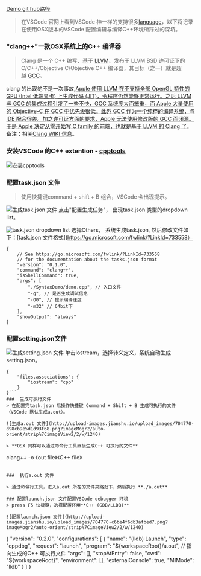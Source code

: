 [Demo git hub路径](https://github.com/spursy/C-Arithmetic)
>在VSCode 官网上看到VSCode 神一样的支持很多[language](https://marketplace.visualstudio.com/VSCode)，以下将记录在使用OSX版本的VSCode 配置编辑与编译C++环境所踩过的深坑。

### "clang++"一款OSX系统上的C++ 编译器
>Clang 是一个 C++ 编写、基于 [LLVM](http://www.oschina.net/p/llvm)、发布于 LLVM BSD 许可证下的 C/C++/Objective C/Objective C++ 编译器，其目标（之一）就是超越 [GCC](http://www.oschina.net/p/gcc)。

clang 的出现绝不是一次事故,[Apple 使用 LLVM 在不支持全部 OpenGL 特性的 GPU (Intel 低端显卡) 上生成代码 (JIT)，令程序仍然能够正常运行。之后 LLVM 与 GCC 的集成过程引发了一些不快，GCC 系统庞大而笨重，而 Apple 大量使用的 Objective-C 在 GCC 中优先级很低。此外 GCC 作为一个纯粹的编译系统，与 IDE 配合很差。加之许可证方面的要求，Apple 无法使用修改版的 GCC 而闭源。于是 Apple 决定从零开始写 C family 的前端，也就是基于 LLVM 的 Clang 了](http://www.oschina.net/p/clang)。
备注：相关[Clang WIKI 信息](https://en.wikipedia.org/wiki/Clang)。
### 安装VSCode 的C++ extention - [cpptools](https://marketplace.visualstudio.com/items?itemName=ms-vscode.cpptools)

![安装cpptools](http://upload-images.jianshu.io/upload_images/704770-75bb0cae12f3b017.png?imageMogr2/auto-orient/strip%7CimageView2/2/w/1240)
### 配置task.json 文件
> 使用快捷键command + shift + B 组合，VSCode 会出现提示。

![生成task.json 文件](http://upload-images.jianshu.io/upload_images/704770-db806b962ce5377a.png?imageMogr2/auto-orient/strip%7CimageView2/2/w/1240)
点击"配置生成任务"， 出现task.json 类型的dropdown list。

![task.json dropdown list](http://upload-images.jianshu.io/upload_images/704770-68b39941896e90fc.png?imageMogr2/auto-orient/strip%7CimageView2/2/w/1240)
选择Others， 系统生成task.json, 然后修改文件如下：[task.json 文件格式](https://go.microsoft.com/fwlink/?LinkId=733558）
```
{
    // See https://go.microsoft.com/fwlink/?LinkId=733558
    // for the documentation about the tasks.json format
    "version": "0.1.0",
    "command": "clang++",
    "isShellCommand": true,
    "args": [
        "./SyntaxDemo/demo.cpp", // 入口文件
        "-g", // 是否生成调试信息
        "-O0", // 提示编译速度
        "-m32" // 64bit下
    ],
    "showOutput": "always"
}
```
### 配置setting.json文件

![生成setting.json 文件](http://upload-images.jianshu.io/upload_images/704770-fb77baedf970ef7a.png?imageMogr2/auto-orient/strip%7CimageView2/2/w/1240)
单击iostream，选择转义定义，系统自动生成setting.json。
```
{
    "files.associations": {
        "iostream": "cpp"
    }
}```
###  生成可执行文件
> 在配置完task.json 后操作快捷键 Command + Shift + B 生成可执行的文件（VSCode 默认生成a.out）。

![生成a.out 文件](http://upload-images.jianshu.io/upload_images/704770-d98cb9e5d1d93f68.png?imageMogr2/auto-orient/strip%7CimageView2/2/w/1240)

> **OSX 同样可以通过命令行工具直接生成C++ 可执行的文件**
```
clang++ -o 《out file》《C++ file》
```

###  执行a.out 文件

> 通过命令行工具，进入a.out 所在的文件夹路劲下，然后执行 **./a.out** 

### 配置launch.json 文件配置VSCode debugger 环境
> press F5 快捷键，选择配置环境**C++ (GDB/LLDB)**

![配置launch.json 文件](http://upload-images.jianshu.io/upload_images/704770-c6be4f6db3afbed7.png?imageMogr2/auto-orient/strip%7CimageView2/2/w/1240)

```
{
    "version": "0.2.0",
    "configurations": [
        {
            "name": "(lldb) Launch",
            "type": "cppdbg",
            "request": "launch",
            "program": "${workspaceRoot}/a.out",  // 指向生成的C++ 可执行文件
            "args": [],
            "stopAtEntry": false,
            "cwd": "${workspaceRoot}",
            "environment": [],
            "externalConsole": true,
            "MIMode": "lldb"
        }
    ]
}
```